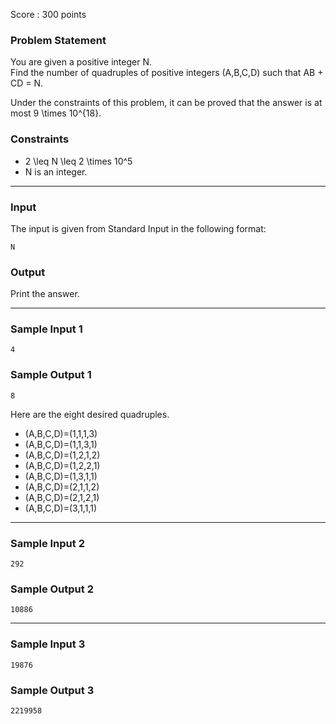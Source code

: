 Score : 300 points

### Problem Statement

You are given a positive integer N.  
Find the number of quadruples of positive integers (A,B,C,D) such that AB + CD = N.

Under the constraints of this problem, it can be proved that the answer is at most 9 \times 10^{18}.

### Constraints

* 2 \leq N \leq 2 \times 10^5
* N is an integer.

---

### Input

The input is given from Standard Input in the following format:

```
N
```

### Output

Print the answer.

---

### Sample Input 1

```
4
```

### Sample Output 1

```
8
```

Here are the eight desired quadruples.

* (A,B,C,D)=(1,1,1,3)
* (A,B,C,D)=(1,1,3,1)
* (A,B,C,D)=(1,2,1,2)
* (A,B,C,D)=(1,2,2,1)
* (A,B,C,D)=(1,3,1,1)
* (A,B,C,D)=(2,1,1,2)
* (A,B,C,D)=(2,1,2,1)
* (A,B,C,D)=(3,1,1,1)

---

### Sample Input 2

```
292
```

### Sample Output 2

```
10886
```

---

### Sample Input 3

```
19876
```

### Sample Output 3

```
2219958
```